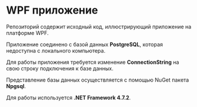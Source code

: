 WPF приложение
===
Репозиторий содержит исходный код, иллюстрирующий приложение на платформе WPF.

Приложение соединено с базой данных **PostgreSQL**, которая недоступна с локального компьютера.

Для работы приложения требуется изменение **ConnectionString** на свою строку подключения к базе данных.

Представление базы данных осуществляется с помощью NuGet пакета **Npgsql**.

Для работы используется **.NET Framework 4.7.2**.
